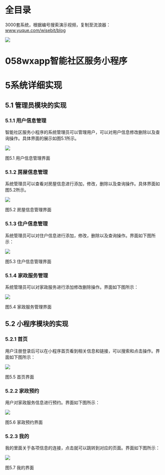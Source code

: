 # 全目录

3000套系统，根据编号搜索演示视频，复制至流浪器：www.yuque.com/wisebit/blog


![](https://bitwise.oss-cn-heyuan.aliyuncs.com/2024/11/06/qq_wechat.png)
# 058wxapp智能社区服务小程序
# 5系统详细实现
## 5.1 管理员模块的实现
### 5.1.1 用户信息管理
智能社区服务小程序的系统管理员可以管理用户，可以对用户信息修改删除以及查询操作。具体界面的展示如图5.1所示。

![](/md/blog.010.png)

图5.1 用户信息管理界面
### 5.1.2 房屋信息管理
系统管理员可以查看对房屋信息进行添加，修改，删除以及查询操作。具体界面如图5.2所示。

![](/md/blog.011.png)

图5.2 房屋信息管理界面
### 5.1.3 住户信息管理
系统管理员可以对住户信息进行添加，修改，删除以及查询操作。界面如下图所示：

![](/md/blog.012.png)

图5.3 住户信息管理界面
### 5.1.4 家政服务管理
系统管理员可以对家政服务进行添加修改删除操作。界面如下图所示：

![](/md/blog.013.png)

图5.4 家政服务管理界面

## 5.2 小程序模块的实现
### 5.2.1 首页
用户注册登录后可以在小程序首页看到相关信息和链接，可以搜索和点击操作。界面如下图所示：

![](/md/blog.014.png)

图5.5 首页界面
### 5.2.2 家政预约
用户对家政服务信息进行预约。界面如下图所示：

![](/md/blog.015.png)

图5.6 家政预约界面
### 5.2.3 我的
我的里面关于各项信息的连接，点击就可以跳转到对应的页面。界面如下图所示：


![](/md/blog.016.png)

图5.7 我的界面














